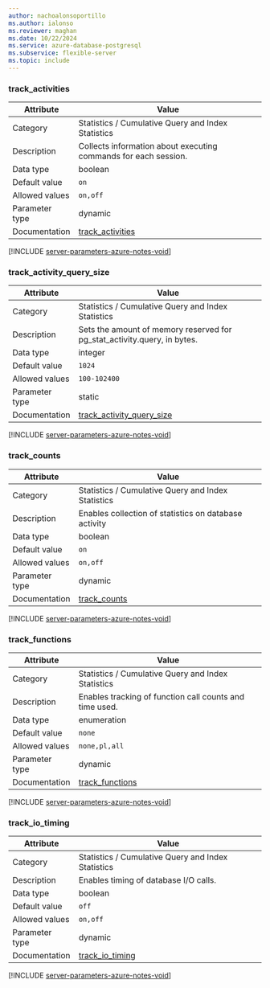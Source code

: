 ```yaml
---
author: nachoalonsoportillo
ms.author: ialonso
ms.reviewer: maghan
ms.date: 10/22/2024
ms.service: azure-database-postgresql
ms.subservice: flexible-server
ms.topic: include
---
```

### track_activities

| Attribute      | Value                                                      |
|----------------|------------------------------------------------------------|
| Category       | Statistics / Cumulative Query and Index Statistics |
| Description    | Collects information about executing commands for each session.          |
| Data type      | boolean     |
| Default value  | `on`          |
| Allowed values | `on,off`       |
| Parameter type | dynamic        |
| Documentation  | [track_activities](https://www.postgresql.org/docs/12/runtime-config-statistics.html#GUC-TRACK-ACTIVITIES)                   |


[!INCLUDE [server-parameters-azure-notes-void](./server-parameters-azure-notes-void.md)]



### track_activity_query_size

| Attribute      | Value                                                      |
|----------------|------------------------------------------------------------|
| Category       | Statistics / Cumulative Query and Index Statistics |
| Description    | Sets the amount of memory reserved for pg_stat_activity.query, in bytes. |
| Data type      | integer     |
| Default value  | `1024`        |
| Allowed values | `100-102400`   |
| Parameter type | static         |
| Documentation  | [track_activity_query_size](https://www.postgresql.org/docs/12/runtime-config-statistics.html#GUC-TRACK-ACTIVITY-QUERY-SIZE) |


[!INCLUDE [server-parameters-azure-notes-void](./server-parameters-azure-notes-void.md)]



### track_counts

| Attribute      | Value                                                      |
|----------------|------------------------------------------------------------|
| Category       | Statistics / Cumulative Query and Index Statistics |
| Description    | Enables collection of statistics on database activity                    |
| Data type      | boolean     |
| Default value  | `on`          |
| Allowed values | `on,off`       |
| Parameter type | dynamic        |
| Documentation  | [track_counts](https://www.postgresql.org/docs/12/runtime-config-statistics.html#GUC-TRACK-COUNTS)                           |


[!INCLUDE [server-parameters-azure-notes-void](./server-parameters-azure-notes-void.md)]



### track_functions

| Attribute      | Value                                                      |
|----------------|------------------------------------------------------------|
| Category       | Statistics / Cumulative Query and Index Statistics |
| Description    | Enables tracking of function call counts and time used.                  |
| Data type      | enumeration |
| Default value  | `none`        |
| Allowed values | `none,pl,all`  |
| Parameter type | dynamic        |
| Documentation  | [track_functions](https://www.postgresql.org/docs/12/runtime-config-statistics.html#GUC-TRACK-FUNCTIONS)                     |


[!INCLUDE [server-parameters-azure-notes-void](./server-parameters-azure-notes-void.md)]



### track_io_timing

| Attribute      | Value                                                      |
|----------------|------------------------------------------------------------|
| Category       | Statistics / Cumulative Query and Index Statistics |
| Description    | Enables timing of database I/O calls.                                    |
| Data type      | boolean     |
| Default value  | `off`         |
| Allowed values | `on,off`       |
| Parameter type | dynamic        |
| Documentation  | [track_io_timing](https://www.postgresql.org/docs/12/runtime-config-statistics.html#GUC-TRACK-IO-TIMING)                     |


[!INCLUDE [server-parameters-azure-notes-void](./server-parameters-azure-notes-void.md)]



